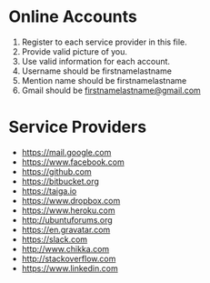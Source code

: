 # Online Accounts
1. Register to each service provider in this file.
2. Provide valid picture of you.
2. Use valid information for each account.
3. Username should be firstnamelastname
4. Mention name should be firstnamelastname
5. Gmail should be firstnamelastname@gmail.com

# Service Providers
- https://mail.google.com
- https://www.facebook.com
- https://github.com
- https://bitbucket.org
- https://taiga.io
- https://www.dropbox.com
- https://www.heroku.com
- http://ubuntuforums.org
- https://en.gravatar.com
- https://slack.com
- http://www.chikka.com
- http://stackoverflow.com
- https://www.linkedin.com
